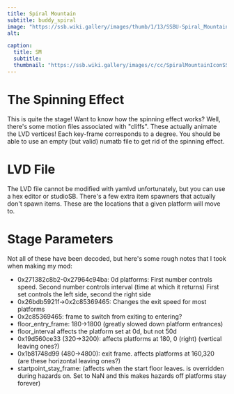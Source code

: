 ```yaml
---
title: Spiral Mountain
subtitle: buddy_spiral
image: "https://ssb.wiki.gallery/images/thumb/1/13/SSBU-Spiral_Mountain.jpg/800px-SSBU-Spiral_Mountain.jpg"
alt:

caption:
  title: SM
  subtitle: 
  thumbnail: "https://ssb.wiki.gallery/images/c/cc/SpiralMountainIconSSBU.png"
---
```

# The Spinning Effect
This is quite the stage! Want to know how the spinning effect works? Well, there's some motion files associated with "cliffs". These actually animate the LVD vertices! Each key-frame corresponds to a degree. You should be able to use an empty (but valid) numatb file to get rid of the spinning effect.
# LVD File
The LVD file cannot be modified with yamlvd unfortunately, but you can use a hex editor or studioSB.
There's a few extra item spawners that actually don't spawn items. These are the locations that a given platform will move to.
# Stage Parameters
Not all of these have been decoded, but here's some rough notes that I took when making my mod:
- 0x271382c8b2-0x27964c94ba: 0d platforms: First number controls speed. Second number controls interval (time at which it returns) First set controls the left side, second the right side
- 0x26bdb5921f->0x2c85369465: Changes the exit speed for most platforms
- 0x2c85369465: frame to switch from exiting to entering?
- floor_entry_frame: 180->1800 (greatly slowed down platform entrances)
- floor_interval affects the platform set at 0d, but not 50d
- 0x19d560ce33 (320->3200): affects platforms at 180, 0 (right) (vertical leaving ones?)
- 0x1b81748d99 (480->4800): exit frame. affects platforms at 160,320  (are these horizontal leaving ones?)
- startpoint_stay_frame: (affects when the start floor leaves. is overridden during hazards on. Set to NaN and this makes hazards off platforms stay forever)